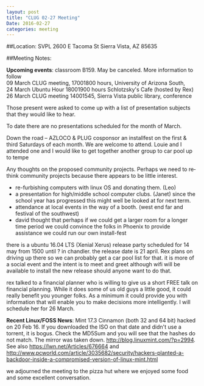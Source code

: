 ```yaml
---
layout: post
title: "CLUG 02-27 Meeting"
Date: 2016-02-27
categories: meeting
---
```

##Location: SVPL 2600 E Tacoma St Sierra Vista, AZ 85635

##Meeting Notes:

**Upcoming events**:
classroom B159. May be canceled. More information to follow  
09 March CLUG meeting, 1700­1800 hours, University of Arizona South,  
24 March Ubuntu Hour 1800­1900 hours Schlotzsky's Cafe (hosted by Rex)  
26 March CLUG meeting 1400­1545, Sierra Vista public library, conference  

Those present were asked to come up with a list of presentation subjects that they
would like to hear.

To date there are no presentations scheduled for the month of March.

Down the road – AZLOCO & PLUG co­sponsor an install­fest on the first & third Saturdays of each month. We are welcome to attend. Louie and I attended one and I would like to get together another group to car pool up to tempe

Any thoughts on the proposed community projects. Perhaps we need to re­think community projects because there appears to be little interest.
- re-furbishing computers with linux OS and donating them. (Leo)
- a presentation for high/middle school computer clubs. (Janet) since the school year has progressed this might well be looked at for next term.
- attendance at local events in the way of a booth. (west end far and festival of the southwest)
- david thought that perhaps if we could get a larger room for a longer time period we could convince the folks in Phoenix to provide assistance we could run our own install-fest

there is a ubuntu 16.04 LTS (Xenial Xerus) release party scheduled for 14 may from 1500 until ? in chandler. the release date is 21 april. Rex plans on driving up there so we can probably get a car pool list for that. it is more of a social event and the intent is to meet and greet although wifi will be available to install the new release should anyone want to do that.

rex talked to a financial planner who is willing to give us a short FREE talk on financial planning. While it does some of us old guys a little good, it could really benefit you younger folks. As a minimum it could provide you with information that will enable you to make decisions more intelligently. I will schedule her for 26 March.

**Recent Linux/FOSS News**:
Mint 17.3 Cinnamon (both 32 and 64 bit) hacked on 20 Feb 16. If you downloaded the ISO on that date and didn't use a torrent, it is bogus. Check the MD5Sum and you will see that the hashes do not match. The mirror was taken down. <http://blog.linuxmint.com/?p=2994>. See also <https://lwn.net/Articles/676664> and <http://www.pcworld.com/article/3035682/security/hackers-planted-a-backdoor-inside-a-compromised-version-of-linux-mint.html>

we adjourned the meeting to the pizza hut where we enjoyed some food and some excellent conversation.
